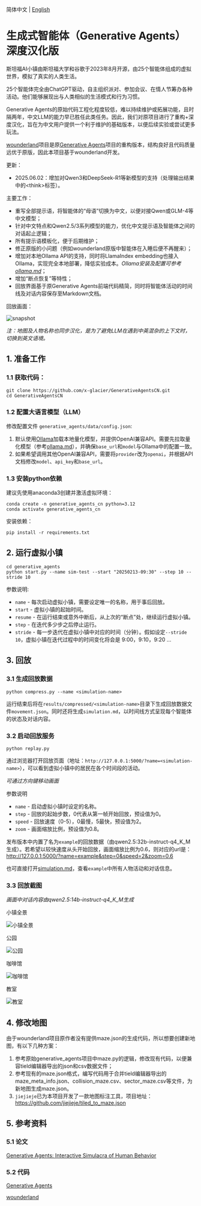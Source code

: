 简体中文 | [English](./README_en.md)

# 生成式智能体（Generative Agents）深度汉化版

斯坦福AI小镇由斯坦福大学和谷歌于2023年8月开源，由25个智能体组成的虚拟世界，模拟了真实的人类生活。

25个智能体完全由ChatGPT驱动，自主组织派对、参加会议、在情人节筹办各种活动。他们能够展现出与人类相似的生活模式和行为习惯。

Generative Agents的原始代码工程化程度较低，难以持续维护或拓展功能，且时隔两年，中文LLM的能力早已胜任此类任务。因此，我们对原项目进行了重构+深度汉化，旨在为中文用户提供一个利于维护的基础版本，以便后续实验或尝试更多玩法。

[wounderland](https://github.com/Archermmt/wounderland)项目是原[Generative Agents](https://github.com/joonspk-research/generative_agents)项目的重构版本，结构良好且代码质量远优于原版，因此本项目基于wounderland开发。

更新：

- 2025.06.02：增加对Qwen3和DeepSeek-R1等新模型的支持（处理输出结果中的\<think\>标签）。

主要工作：

- 重写全部提示语，将智能体的“母语”切换为中文，以便对接Qwen或GLM-4等中文模型；
- 针对中文特点和Qwen2.5/3系列模型的能力，优化中文提示语及智能体之间的对话起止逻辑；
- 所有提示语模板化，便于后期维护；
- 修正原版的小问题（例如wounderland原版中智能体在入睡后便不再醒来）；
- 增加对本地Ollama API的支持，同时将LlamaIndex embedding也接入Ollama，实现完全本地部署，降低实验成本。*Ollama安装及配置可参考[ollama.md](docs/ollama.md)*；
- 增加“断点恢复”等特性；
- 回放界面基于原Generative Agents前端代码精简，同时将智能体活动的时间线及对话内容保存至Markdown文档。

回放画面：

![snapshot](docs/resources/snapshot.png)

*注：地图及人物名称也同步汉化，是为了避免LLM在遇到中英混杂的上下文时，切换到英文语境。*

## 1. 准备工作

### 1.1 获取代码：

```
git clone https://github.com/x-glacier/GenerativeAgentsCN.git
cd GenerativeAgentsCN
```

### 1.2 配置大语言模型（LLM）

修改配置文件 `generative_agents/data/config.json`:
1. 默认使用[Ollama](https://ollama.com/)加载本地量化模型，并提供OpenAI兼容API。需要先拉取量化模型（参考[ollama.md](docs/ollama.md)），并确保`base_url`和`model`与Ollama中的配置一致。
2. 如果希望调用其他OpenAI兼容API，需要将`provider`改为`openai`，并根据API文档修改`model`、`api_key`和`base_url`。

### 1.3 安装python依赖

建议先使用anaconda3创建并激活虚拟环境：

```
conda create -n generative_agents_cn python=3.12
conda activate generative_agents_cn
```

安装依赖：

```
pip install -r requirements.txt
```

## 2. 运行虚拟小镇

```
cd generative_agents
python start.py --name sim-test --start "20250213-09:30" --step 10 --stride 10
```

参数说明:
- `name` - 每次启动虚拟小镇，需要设定唯一的名称，用于事后回放。
- `start` - 虚拟小镇的起始时间。
- `resume` - 在运行结束或意外中断后，从上次的“断点”处，继续运行虚拟小镇。
- `step` - 在迭代多少步之后停止运行。
- `stride` - 每一步迭代在虚拟小镇中对应的时间（分钟）。假如设定`--stride 10`，虚拟小镇在迭代过程中的时间变化将会是 9:00，9:10，9:20 ...

## 3. 回放

### 3.1 生成回放数据

```
python compress.py --name <simulation-name>
```

运行结束后将在`results/compressed/<simulation-name>`目录下生成回放数据文件`movement.json`。同时还将生成`simulation.md`，以时间线方式呈现每个智能体的状态及对话内容。

### 3.2 启动回放服务

```
python replay.py
```

通过浏览器打开回放页面（地址：`http://127.0.0.1:5000/?name=<simulation-name>`），可以看到虚拟小镇中的居民在各个时间段的活动。

*可通过方向键移动画面*

参数说明  
- `name` - 启动虚拟小镇时设定的名称。
- `step` - 回放的起始步数，0代表从第一帧开始回放，预设值为0。
- `speed` - 回放速度（0-5），0最慢，5最快，预设值为2。
- `zoom` - 画面缩放比例，预设值为0.8。

发布版本中内置了名为`example`的回放数据（由qwen2.5:32b-instruct-q4_K_M生成）。若希望以较快速度从头开始回放，画面缩放比例为0.6，则对应的url是：
http://127.0.0.1:5000/?name=example&step=0&speed=2&zoom=0.6

也可直接打开[simulation.md](generative_agents/results/compressed/example/simulation.md)，查看`example`中所有人物活动和对话信息。

### 3.3 回放截图

*画面中对话内容由qwen2.5:14b-instruct-q4_K_M生成*

小镇全景

![小镇全景](docs/resources/snapshot1.gif)

公园

![公园](docs/resources/snapshot2.gif)

咖啡馆

![咖啡馆](docs/resources/snapshot3.gif)

教室

![教室](docs/resources/snapshot4.gif)

## 4. 修改地图

由于wounderland项目原作者没有提供maze.json的生成代码，所以想要创建新地图，有以下几种方案：

1. 参考原始generative_agents项目中maze.py的逻辑，修改现有代码，以便兼容tield编辑器导出的json和csv数据文件；
2. 参考现有的maze.json格式，编写代码用于合并tield编辑器导出的maze_meta_info.json、collision_maze.csv、sector_maze.csv等文件，为新地图生成maze.json。
3. `jiejieje`已为本项目开发了一款地图标注工具，项目地址：https://github.com/jiejieje/tiled_to_maze.json

## 5. 参考资料

### 5.1 论文

[Generative Agents: Interactive Simulacra of Human Behavior](https://arxiv.org/abs/2304.03442)

### 5.2 代码

[Generative Agents](https://github.com/joonspk-research/generative_agents)

[wounderland](https://github.com/Archermmt/wounderland)
